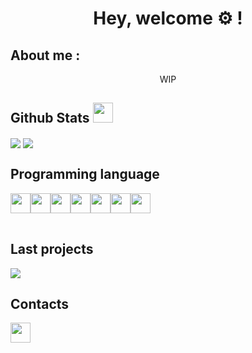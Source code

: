 <!--
**Virdrox/Virdrox** is a ✨ _special_ ✨ repository because its `README.md` (this file) appears on your GitHub profile.

Here are some ideas to get you started:

- 🔭 I’m currently working on ...
- 🌱 I’m currently learning ...
- 👯 I’m looking to collaborate on ...
- 🤔 I’m looking for help with ...
- 💬 Ask me about ...
- 📫 How to reach me: ...
- 😄 Pronouns: ...
- ⚡ Fun fact: ...
-->
<body>
  <h1 align="center"> Hey, welcome ⚙️ !</h1>
  
  <h2>About me :</h2>
  <div>
    <p align="center"> WIP </p>
  </div>
  
  <h2>Github Stats <img src="https://media.giphy.com/media/9ram4CnmXzDmI7pLkb/giphy.gif" width="32"></h2> 
  <div>
    <img align="center" src="https://github-readme-stats.vercel.app/api?username=Virdrox&theme=codeSTACKr"/> 
    <img align="center" src="https://github-readme-stats.vercel.app/api/top-langs/?username=Virdrox&theme=codeSTACKr"/>
  </div>
  
  <h2>Programming language</h2>
  <div>
    <table>
      <tr align="center"><img align="center" src="https://media.giphy.com/media/LMt9638dO8dftAjtco/giphy.gif" width="32"/></tr>
      <tr align="center"><img align="center" src="https://cutt.ly/2Sl7rGV" width="32"/></tr>
      <tr align="center"><img align="center" src="https://cutt.ly/eSl51A0" width="32"/></tr>
      <tr align="center"><img align="center" src="https://cutt.ly/ZSl6pVo" width="32"/></tr>
      <tr align="center"><img align="center" src="https://cutt.ly/cSl6QlM" width="32"/></tr> 
      <tr align="center"><img align="center" src="https://cutt.ly/iSl6629" width="32"/></tr> 
      <tr align="center"><img align="center" src="https://cutt.ly/tSzwLTZ" width="32"/></tr>
    </table>
  </div>
  
  <h2>Last projects</h2> 
  <img align="center" src="https://github-readme-stats.vercel.app/api/pin/?username=Virdrox&repo=SQLtoPYSQLITE3&theme=codeSTACKr"/>
  <h2>Contacts</h2>
  <a href="https://github.com/Virdrox"><img src="https://media.giphy.com/media/KzJkzjggfGN5Py6nkT/giphy.gif" width="32"></a>
 </body>
